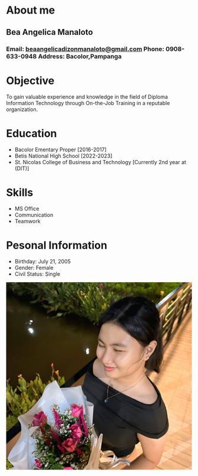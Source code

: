 # About me

## Bea Angelica Manaloto
### **Email:** beaangelicadizonmanaloto@gmail.com **Phone:** 0908-633-0948 **Address:** Bacolor,Pampanga

# Objective
To gain valuable experience and knowledge in the field of Diploma Information Technology through On-the-Job Training in a reputable organization.

# Education
- Bacolor Ementary Proper [2016-2017]
- Betis National High School [2022-2023]
- St. Nicolas College of Business and Technology [Currently 2nd year at (DIT)]

# Skills
- MS Office
- Communication  
- Teamwork

# Pesonal Information
- Birthday: July 21, 2005
- Gender: Female
- Civil Status: Single

<img src="Angel.jpg" alt="Angel">
